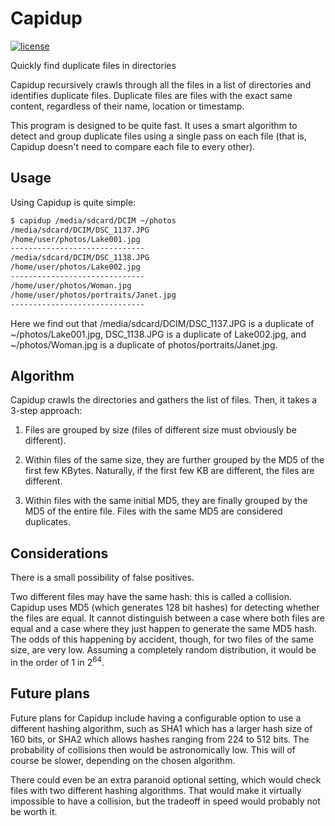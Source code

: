 # Capidup

[![license](https://img.shields.io/badge/license-GPLv3+-blue.svg)](LICENSE)

Quickly find duplicate files in directories

Capidup recursively crawls through all the files in a list of directories and
identifies duplicate files. Duplicate files are files with the exact same
content, regardless of their name, location or timestamp.

This program is designed to be quite fast. It uses a smart algorithm to detect
and group duplicate files using a single pass on each file (that is, Capidup
doesn't need to compare each file to every other).

## Usage

Using Capidup is quite simple:

```bash
$ capidup /media/sdcard/DCIM ~/photos
/media/sdcard/DCIM/DSC_1137.JPG
/home/user/photos/Lake001.jpg
------------------------------
/media/sdcard/DCIM/DSC_1138.JPG
/home/user/photos/Lake002.jpg
------------------------------
/home/user/photos/Woman.jpg
/home/user/photos/portraits/Janet.jpg
------------------------------
```

Here we find out that /media/sdcard/DCIM/DSC_1137.JPG is a duplicate of
~/photos/Lake001.jpg, DSC_1138.JPG is a duplicate of Lake002.jpg, and
~/photos/Woman.jpg is a duplicate of photos/portraits/Janet.jpg.

## Algorithm

Capidup crawls the directories and gathers the list of files. Then, it takes a
3-step approach:

 1. Files are grouped by size (files of different size must obviously be
    different).
 
 1. Within files of the same size, they are further grouped by the MD5 of the
    first few KBytes. Naturally, if the first few KB are different, the files
    are different.
 
 1. Within files with the same initial MD5, they are finally grouped by the MD5
    of the entire file. Files with the same MD5 are considered duplicates.

## Considerations

There is a small possibility of false positives.

Two different files may have the same hash: this is called a collision.
Capidup uses MD5 (which generates 128 bit hashes) for detecting whether the
files are equal. It cannot distinguish between a case where both files are
equal and a case where they just happen to generate the same MD5 hash. The odds
of this happening by accident, though, for two files of the same size, are very
low. Assuming a completely random distribution, it would be in the order of 1
in 2<sup>64</sup>.

## Future plans

Future plans for Capidup include having a configurable option to use a
different hashing algorithm, such as SHA1 which has a larger hash size of 160
bits, or SHA2 which allows hashes ranging from 224 to 512 bits. The probability
of collisions then would be astronomically low. This will of course be slower,
depending on the chosen algorithm.

There could even be an extra paranoid optional setting, which would check files
with two different hashing algorithms. That would make it virtually impossible
to have a collision, but the tradeoff in speed would probably not be worth it.

